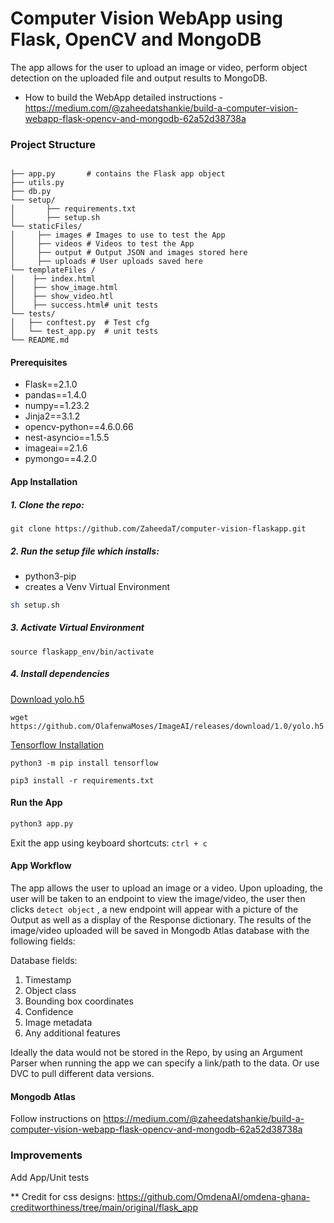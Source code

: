 # Computer Vision WebApp using Flask, OpenCV and MongoDB

The app allows for the user to upload an image or video, perform object detection on the uploaded file and output results to MongoDB.
* How to build the WebApp detailed instructions - https://medium.com/@zaheedatshankie/build-a-computer-vision-webapp-flask-opencv-and-mongodb-62a52d38738a

### Project Structure
```shell

├── app.py       # contains the Flask app object
├── utils.py
├── db.py
└── setup/
│       ├── requirements.txt
│       ├── setup.sh 
└── staticFiles/
│     ├── images # Images to use to test the App
│     ├── videos # Videos to test the App
│     ├── output # Output JSON and images stored here
│     ├── uploads # User uploads saved here
└── templateFiles /
│    ├── index.html
│    ├── show_image.html
│    ├── show_video.htl
│    ├── success.html# unit tests
└── tests/
│   ├── conftest.py  # Test cfg
│   └── test_app.py  # unit tests
└── README.md
```



#### Prerequisites
* Flask==2.1.0
* pandas==1.4.0
* numpy==1.23.2
* Jinja2==3.1.2
* opencv-python==4.6.0.66
* nest-asyncio==1.5.5
* imageai==2.1.6
* pymongo==4.2.0


#### App Installation
##### 1. Clone the repo:
```shell
git clone https://github.com/ZaheedaT/computer-vision-flaskapp.git
```
##### 2. Run the setup file which installs:
* python3-pip
* creates a Venv Virtual Environment 

```sh 
sh setup.sh
```
##### 3. Activate Virtual Environment
```shell
source flaskapp_env/bin/activate
```
##### 4. Install dependencies

<ins>Download yolo.h5</ins>

`wget https://github.com/OlafenwaMoses/ImageAI/releases/download/1.0/yolo.h5`

<ins>Tensorflow Installation</ins>

`python3 -m pip install tensorflow`

```shell
pip3 install -r requirements.txt
```

#### Run the App
```sh
python3 app.py
```
Exit the app using keyboard shortcuts:
`ctrl + c`

#### App Workflow
The app allows the user to upload an image or a video.
Upon uploading, the user will be taken to an endpoint to view the image/video, the user then clicks `detect object` , a new endpoint will appear with a picture of the Output as well as a display of the Response dictionary. 
The results of the image/video uploaded will be saved in Mongodb Atlas database with the following fields:

Database fields:
1. Timestamp
2. Object class
3. Bounding box coordinates
4. Confidence
5. Image metadata 
6. Any additional features 

Ideally the data would not be stored in the Repo, by using an Argument Parser when running the app we can specify a link/path to the data. Or use DVC to pull different data versions. 


#### Mongodb Atlas
Follow instructions on https://medium.com/@zaheedatshankie/build-a-computer-vision-webapp-flask-opencv-and-mongodb-62a52d38738a

### Improvements 
Add App/Unit tests

** Credit for css designs: https://github.com/OmdenaAI/omdena-ghana-creditworthiness/tree/main/original/flask_app



